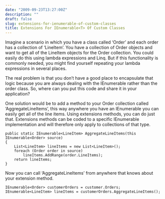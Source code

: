 ```yaml
---
date: "2009-09-23T13:27:00Z"
description: ""
draft: false
slug: extensions-for-ienumerable-of-custom-classes
title: Extensions For IEnumerable<T> Of Custom Classes
---
```



Imagine a scenario in which you have a class called ‘Order’ and each order has a collection of ‘LineItem’. You have a collection of Order objects and want to get all of the LineItem objects for the Order collection. You could easily do this using lambda expressions and Linq. But if this functionality is commonly needed, you might find yourself repeating your lambda expressions in several places.

The real problem is that you don’t have a good place to encapsulate that logic because you are always dealing with the IEnumerable<order> rather than the order class. So, where can you put this code and share it in your application?</order>

One solution would be to add a method to your Order collection called ‘AggregateLineItems’, this way anywhere you have an IEnumerable<order> you can easily get all of the line items. Using extensions methods, you can do just that. Extensions methods can be coded to a specific IEnumerable<t> implementation and will therefore only apply to collections of that type.</t></order>

```
public static IEnumerable<LineItem> AggregateLineItems(this IEnumerable<Order> source)
{
    List<LineItem> lineItems = new List<LineItem>();
    foreach (Order order in source)
        lineItems.AddRange(order.LineItems);
    return lineItems;
}
```

Now you can call ‘AggregateLineItems’ from anywhere that knows about your extension method.

```
IEnumerable<Order> customerOrders = customer.Orders;
IEnumerable<LineItem> lineItems = customerOrders.AggregateLineItems();
```


